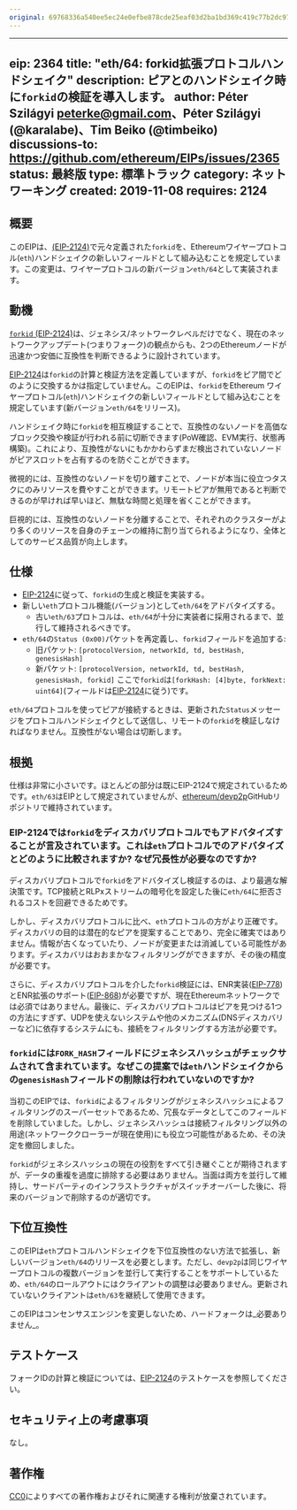 ```yaml
---
original: 69768336a540ee5ec24e0efbe878cde25eaf03d2ba1bd369c419c77b2dc976eb
---
```


---
eip: 2364
title: "eth/64: forkid拡張プロトコルハンドシェイク"
description: ピアとのハンドシェイク時に`forkid`の検証を導入します。
author: Péter Szilágyi <peterke@gmail.com>、Péter Szilágyi (@karalabe)、Tim Beiko (@timbeiko)
discussions-to: https://github.com/ethereum/EIPs/issues/2365
status: 最終版
type: 標準トラック
category: ネットワーキング
created: 2019-11-08
requires: 2124
---

## 概要

このEIPは、[(EIP-2124)](./eip-2124.md)で元々定義された`forkid`を、Ethereumワイヤープロトコル(`eth`)ハンドシェイクの新しいフィールドとして組み込むことを規定しています。この変更は、ワイヤープロトコルの新バージョン`eth/64`として実装されます。

## 動機

[`forkid` (EIP-2124)](./eip-2124.md)は、ジェネシス/ネットワークレベルだけでなく、現在のネットワークアップデート(つまりフォーク)の観点からも、2つのEthereumノードが迅速かつ安価に互換性を判断できるように設計されています。

[EIP-2124](./eip-2124.md)は`forkid`の計算と検証方法を定義していますが、`forkid`をピア間でどのように交換するかは指定していません。このEIPは、`forkid`をEthereum ワイヤープロトコル(`eth`)ハンドシェイクの新しいフィールドとして組み込むことを規定しています(新バージョン`eth/64`をリリース)。

ハンドシェイク時に`forkid`を相互検証することで、互換性のないノードを高価なブロック交換や検証が行われる前に切断できます(PoW確認、EVM実行、状態再構築)。これにより、互換性がないにもかかわらずまだ検出されていないノードがピアスロットを占有するのを防ぐことができます。

微視的には、互換性のないノードを切り離すことで、ノードが本当に役立つタスクにのみリソースを費やすことができます。リモートピアが無用であると判断できるのが早ければ早いほど、無駄な時間と処理を省くことができます。

巨視的には、互換性のないノードを分離することで、それぞれのクラスターがより多くのリソースを自身のチェーンの維持に割り当てられるようになり、全体としてのサービス品質が向上します。

## 仕様

- [EIP-2124](./eip-2124.md)に従って、`forkid`の生成と検証を実装する。
- 新しい`eth`プロトコル機能(バージョン)として`eth/64`をアドバタイズする。
  - 古い`eth/63`プロトコルは、`eth/64`が十分に実装者に採用されるまで、並行して維持されるべきです。
- `eth/64`の`Status (0x00)`パケットを再定義し、`forkid`フィールドを追加する:
  - 旧パケット: `[protocolVersion, networkId, td, bestHash, genesisHash]`
  - 新パケット: `[protocolVersion, networkId, td, bestHash, genesisHash, forkid]`
  ここで`forkid`は`[forkHash: [4]byte, forkNext: uint64]`(フィールドは[EIP-2124](./eip-2124.md)に従う)です。

`eth/64`プロトコルを使ってピアが接続するときは、更新された`Status`メッセージをプロトコルハンドシェイクとして送信し、リモートの`forkid`を検証しなければなりません。互換性がない場合は切断します。

## 根拠

仕様は非常に小さいです。ほとんどの部分は既にEIP-2124で規定されているためです。`eth/63`はEIPとして規定されていませんが、[ethereum/devp2p](https://github.com/ethereum/devp2p)GitHubリポジトリで維持されています。

### EIP-2124では`forkid`をディスカバリプロトコルでもアドバタイズすることが言及されています。これは`eth`プロトコルでのアドバタイズとどのように比較されますか? なぜ冗長性が必要なのですか?

ディスカバリプロトコルで`forkid`をアドバタイズし検証するのは、より最適な解決策です。TCP接続とRLPxストリームの暗号化を設定した後に`eth/64`に拒否されるコストを回避できるためです。

しかし、ディスカバリプロトコルに比べ、`eth`プロトコルの方がより正確です。ディスカバリの目的は潜在的なピアを提案することであり、完全に確実ではありません。情報が古くなっていたり、ノードが変更または消滅している可能性があります。ディスカバリはおおまかなフィルタリングができますが、その後の精度が必要です。

さらに、ディスカバリプロトコルを介した`forkid`検証には、ENR実装([EIP-778](./eip-778.md))とENR拡張のサポート([EIP-868](./eip-868.md))が必要ですが、現在Ethereumネットワークでは必須ではありません。最後に、ディスカバリプロトコルはピアを見つける1つの方法にすぎず、UDPを使えないシステムや他のメカニズム(DNSディスカバリーなど)に依存するシステムにも、接続をフィルタリングする方法が必要です。

### `forkid`には`FORK_HASH`フィールドにジェネシスハッシュがチェックサムされて含まれています。なぜこの提案では`eth`ハンドシェイクからの`genesisHash`フィールドの削除は行われていないのですか?

当初このEIPでは、`forkid`によるフィルタリングがジェネシスハッシュによるフィルタリングのスーパーセットであるため、冗長なデータとしてこのフィールドを削除していました。しかし、ジェネシスハッシュは接続フィルタリング以外の用途(ネットワーククローラーが現在使用)にも役立つ可能性があるため、その決定を撤回しました。

`forkid`がジェネシスハッシュの現在の役割をすべて引き継ぐことが期待されますが、データの重複を過度に排除する必要はありません。当面は両方を並行して維持し、サードパーティのインフラストラクチャがスイッチオーバーした後に、将来のバージョンで削除するのが適切です。

## 下位互換性

このEIPは`eth`プロトコルハンドシェイクを下位互換性のない方法で拡張し、新しいバージョン`eth/64`のリリースを必要とします。ただし、`devp2p`は同じワイヤープロトコルの複数バージョンを並行して実行することをサポートしているため、`eth/64`のロールアウトにはクライアントの調整は必要ありません。更新されていないクライアントは`eth/63`を継続して使用できます。

このEIPはコンセンサスエンジンを変更しないため、ハードフォークは_必要ありません_。

## テストケース

フォークIDの計算と検証については、[EIP-2124](./eip-2124.md)のテストケースを参照してください。

## セキュリティ上の考慮事項

なし。

## 著作権

[CC0](../LICENSE.md)によりすべての著作権およびそれに関連する権利が放棄されています。